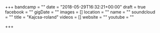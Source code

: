 +++
bandcamp = ""
date = "2018-05-29T16:32:21+00:00"
draft = true
facebook = ""
gigDate = ""
images = []
location = ""
name = ""
soundcloud = ""
title = "Kajcsa-roland"
videos = []
website = ""
youtube = ""

+++
